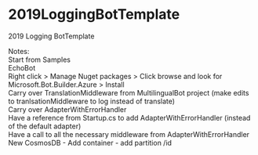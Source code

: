 # 2019LoggingBotTemplate
2019 Logging BotTemplate




Notes: <br />
Start from Samples <br />
EchoBot <br />
Right click > Manage Nuget packages > Click browse and look for Microsoft.Bot.Builder.Azure > Install <br />
Carry over TranslationMiddleware from MultilingualBot project (make edits to tranlsationMiddleware to log instead of translate) <br /> 
Carry over AdapterWithErrorHandler <br />
Have a reference from Startup.cs to add AdapterWithErrorHandler (instead of the default adapter) </br >
Have a call to all the necessary middleware from AdapterWithErrorHandler <br />
New CosmosDB - Add container - add partition /id <br />
<br />

